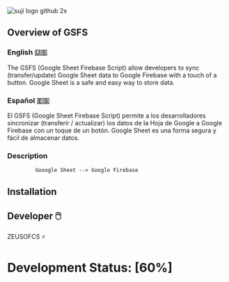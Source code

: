![suji logo github 2x](https://user-images.githubusercontent.com/19171147/31665129-e0a7f836-b315-11e7-9412-889df10b4ec6.png)


## Overview of GSFS

### English 🇺🇸 
The GSFS (Google Sheet Firebase Script) allow developers to sync (transfer/update) Google Sheet data to Google Firebase with a touch of a button. Google Sheet is a safe and easy way to store data.

### Español 🇪🇸

El GSFS (Google Sheet Firebase Script) permite a los desarrolladores sincronizar (transferir / actualizar) los datos de la Hoja de Google a Google Firebase con un toque de un botón. Google Sheet es una forma segura y fácil de almacenar datos.

### Description

             Gooogle Sheet --> Google Firebase




## Installation

## Developer  🖱️ 

ZEUSOFCS ⚡

# Development Status: [60%]
